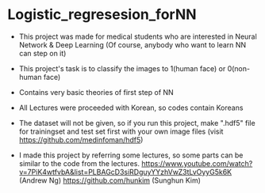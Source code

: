 # Logistic_regresesion_forNN
* This project was made for medical students who are interested in Neural Network & Deep Learning
(Of course, anybody who want to learn NN can step on it)
* This project's task is to classify the images to 1(human face) or 0(non-human face)
* Contains very basic theories of first step of NN
* All Lectures were proceeded with Korean, so codes contain Koreans
* The dataset will not be given, so if you run this project, make ".hdf5" file for trainingset and test set first with your own image files
(visit https://github.com/medinfoman/hdf5)


* I made this project by referring some lectures, so some parts can be similar to the code from the lectures.
https://www.youtube.com/watch?v=7PiK4wtfvbA&list=PLBAGcD3siRDguyYYzhVwZ3tLvOyyG5k6K (Andrew Ng)
https://github.com/hunkim (Sunghun Kim)
